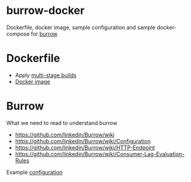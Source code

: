 # burrow-docker
Dockerfile, docker image, sample configuration and sample docker-compose for [burrow](https://github.com/linkedin/Burrow)

# Dockerfile
* Apply [multi-stage builds](https://docs.docker.com/develop/develop-images/multistage-build/)
* [Docker image](https://hub.docker.com/r/dangnguyen/burrow-docker/)

# Burrow
What we need to read to understand burrow

* https://github.com/linkedin/Burrow/wiki
* https://github.com/linkedin/Burrow/wiki/Configuration
* https://github.com/linkedin/Burrow/wiki/HTTP-Endpoint
* https://github.com/linkedin/Burrow/wiki/Consumer-Lag-Evaluation-Rules

Example [configuration](https://github.com/dangkaka/burrow-docker/blob/master/configs/burrow.toml)
